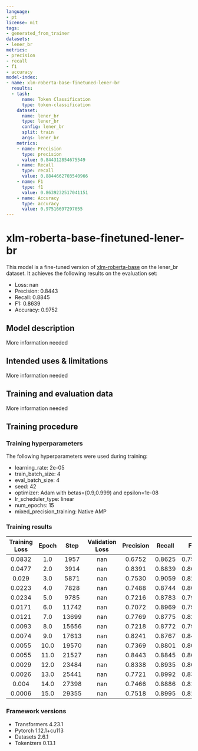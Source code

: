 ```yaml
---
language:
- pt
license: mit
tags:
- generated_from_trainer
datasets:
- lener_br
metrics:
- precision
- recall
- f1
- accuracy
model-index:
- name: xlm-roberta-base-finetuned-lener-br
  results:
  - task:
      name: Token Classification
      type: token-classification
    dataset:
      name: lener_br
      type: lener_br
      config: lener_br
      split: train
      args: lener_br
    metrics:
    - name: Precision
      type: precision
      value: 0.844312854675549
    - name: Recall
      type: recall
      value: 0.8844662703540966
    - name: F1
      type: f1
      value: 0.8639232517041151
    - name: Accuracy
      type: accuracy
      value: 0.97516697297055
---
```


<!-- This model card has been generated automatically according to the information the Trainer had access to. You
should probably proofread and complete it, then remove this comment. -->

# xlm-roberta-base-finetuned-lener-br

This model is a fine-tuned version of [xlm-roberta-base](https://huggingface.co/xlm-roberta-base) on the lener_br dataset.
It achieves the following results on the evaluation set:
- Loss: nan
- Precision: 0.8443
- Recall: 0.8845
- F1: 0.8639
- Accuracy: 0.9752

## Model description

More information needed

## Intended uses & limitations

More information needed

## Training and evaluation data

More information needed

## Training procedure

### Training hyperparameters

The following hyperparameters were used during training:
- learning_rate: 2e-05
- train_batch_size: 4
- eval_batch_size: 4
- seed: 42
- optimizer: Adam with betas=(0.9,0.999) and epsilon=1e-08
- lr_scheduler_type: linear
- num_epochs: 15
- mixed_precision_training: Native AMP

### Training results

| Training Loss | Epoch | Step  | Validation Loss | Precision | Recall | F1     | Accuracy |
|:-------------:|:-----:|:-----:|:---------------:|:---------:|:------:|:------:|:--------:|
| 0.0832        | 1.0   | 1957  | nan             | 0.6752    | 0.8625 | 0.7575 | 0.9578   |
| 0.0477        | 2.0   | 3914  | nan             | 0.8391    | 0.8839 | 0.8609 | 0.9704   |
| 0.029         | 3.0   | 5871  | nan             | 0.7530    | 0.9059 | 0.8224 | 0.9648   |
| 0.0223        | 4.0   | 7828  | nan             | 0.7488    | 0.8744 | 0.8067 | 0.9659   |
| 0.0234        | 5.0   | 9785  | nan             | 0.7216    | 0.8783 | 0.7923 | 0.9644   |
| 0.0171        | 6.0   | 11742 | nan             | 0.7072    | 0.8969 | 0.7908 | 0.9642   |
| 0.0121        | 7.0   | 13699 | nan             | 0.7769    | 0.8775 | 0.8241 | 0.9681   |
| 0.0093        | 8.0   | 15656 | nan             | 0.7218    | 0.8772 | 0.7920 | 0.9621   |
| 0.0074        | 9.0   | 17613 | nan             | 0.8241    | 0.8767 | 0.8496 | 0.9739   |
| 0.0055        | 10.0  | 19570 | nan             | 0.7369    | 0.8801 | 0.8021 | 0.9638   |
| 0.0055        | 11.0  | 21527 | nan             | 0.8443    | 0.8845 | 0.8639 | 0.9752   |
| 0.0029        | 12.0  | 23484 | nan             | 0.8338    | 0.8935 | 0.8626 | 0.9753   |
| 0.0026        | 13.0  | 25441 | nan             | 0.7721    | 0.8992 | 0.8308 | 0.9694   |
| 0.004         | 14.0  | 27398 | nan             | 0.7466    | 0.8886 | 0.8114 | 0.9672   |
| 0.0006        | 15.0  | 29355 | nan             | 0.7518    | 0.8995 | 0.8190 | 0.9686   |


### Framework versions

- Transformers 4.23.1
- Pytorch 1.12.1+cu113
- Datasets 2.6.1
- Tokenizers 0.13.1
